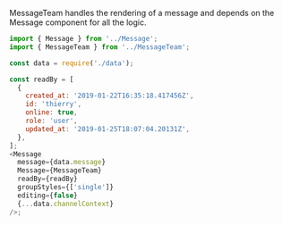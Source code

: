 MessageTeam handles the rendering of a message and depends on the Message component for all the logic.

```js
import { Message } from '../Message';
import { MessageTeam } from '../MessageTeam';

const data = require('./data');

const readBy = [
  {
    created_at: '2019-01-22T16:35:18.417456Z',
    id: 'thierry',
    online: true,
    role: 'user',
    updated_at: '2019-01-25T18:07:04.20131Z',
  },
];
<Message
  message={data.message}
  Message={MessageTeam}
  readBy={readBy}
  groupStyles={['single']}
  editing={false}
  {...data.channelContext}
/>;
```
